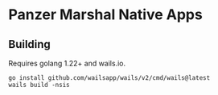 # Panzer Marshal Native Apps 

## Building
 Requires golang 1.22+ and wails.io.

```
go install github.com/wailsapp/wails/v2/cmd/wails@latest 
wails build -nsis
```
	
